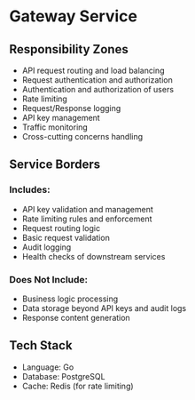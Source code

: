 # Gateway Service

## Responsibility Zones
- API request routing and load balancing
- Request authentication and authorization
- Authentication and authorization of users
- Rate limiting
- Request/Response logging
- API key management
- Traffic monitoring
- Cross-cutting concerns handling

## Service Borders
### Includes:
- API key validation and management
- Rate limiting rules and enforcement
- Request routing logic
- Basic request validation
- Audit logging
- Health checks of downstream services

### Does Not Include:
- Business logic processing
- Data storage beyond API keys and audit logs
- Response content generation

## Tech Stack
- Language: Go
- Database: PostgreSQL
- Cache: Redis (for rate limiting)